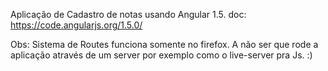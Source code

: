 Aplicação de Cadastro de notas  usando Angular 1.5.
doc: https://code.angularjs.org/1.5.0/
 
Obs: Sistema de Routes funciona somente no firefox.  A não ser que rode a aplicação através de um server por exemplo como o live-server pra Js. :)  
